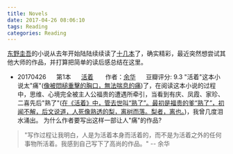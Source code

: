 ```yaml
---
title: Novels
date: 2017-04-26 08:06:10
tags: Reading
categories: Reading
---
```


[东野圭吾](https://en.wikipedia.org/wiki/Keigo_Higashino)的小说从去年开始陆陆续续读了[十几本](http://xiaoweiliu.cn/2016/08/08/Keigo-Higashino/)了，确实精彩，最近突然想尝试其他大师的作品，并打算把简单的读后感总结在这里。

* 20170426&nbsp;&nbsp;&nbsp;&nbsp;&nbsp;&nbsp;第1本&nbsp;&nbsp;&nbsp;&nbsp;&nbsp;&nbsp;[活着][活着]&nbsp;&nbsp;&nbsp;&nbsp;&nbsp;&nbsp;&nbsp;作者：[余华][余华]&nbsp;&nbsp;&nbsp;&nbsp;&nbsp;&nbsp;豆瓣评分: 9.3
"活着"这本小说太"痛"([像被悶槌重擊的胸口，無法喘息的痛][活着])了，在阅读这本小说的过程中，思维、心境完全被主人公福贵的遭遇所牵引，当看到有庆、凤霞、家珍、二喜先后"熟了"([在《活着》中，管去世叫“熟了”。最初是福贵的爹“熟了”，初闻不解，后文说道，人死像熟透的梨，离树而落。梨者，离也。][活着])，我曾几度泪水涌出。
为什么作者要写出这样一部让人"痛"的作品?
>"写作过程让我明白，人是为活着本身而活着的，而不是为活着之外的任何事物所活着。我感到自己写下了高尚的作品。" -- 余华




<!-- Links -->
[活着]: https://book.douban.com/subject/4913064/
[余华]: https://book.douban.com/author/4503668/